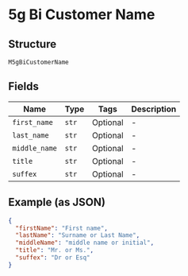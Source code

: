 
# 5g Bi Customer Name

## Structure

`M5gBiCustomerName`

## Fields

| Name | Type | Tags | Description |
|  --- | --- | --- | --- |
| `first_name` | `str` | Optional | - |
| `last_name` | `str` | Optional | - |
| `middle_name` | `str` | Optional | - |
| `title` | `str` | Optional | - |
| `suffex` | `str` | Optional | - |

## Example (as JSON)

```json
{
  "firstName": "First name",
  "lastName": "Surname or Last Name",
  "middleName": "middle name or initial",
  "title": "Mr. or Ms.",
  "suffex": "Dr or Esq"
}
```

